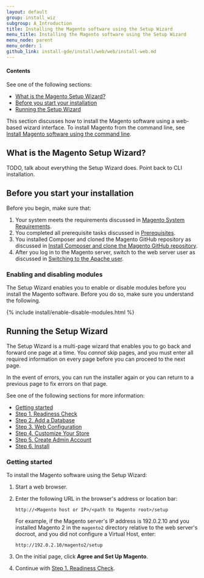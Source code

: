 ```yaml
---
layout: default 
group: install_wiz 
subgroup: A_Introduction
title: Installing the Magento software using the Setup Wizard
menu_title: Installing the Magento software using the Setup Wizard
menu_node: parent
menu_order: 1
github_link: install-gde/install/web/web/install-web.md
---
```


<!-- This topic is referred to from Magento 2 code! Don't change the URL without informing engineering! -->
<!-- Referring file: README.md owned by core and setup\view\magento\setup\landing.phtml owned by Ogres -->


<h4>Contents</h4>   

See one of the following sections:

*	<a href="#instgde-install-over">What is the Magento Setup Wizard?</a>
*	<a href="#instgde-install-prereq">Before you start your installation</a>
*	<a href="#instgde-install-magento-web">Running the Setup Wizard</a>

This section discusses how to install the Magento software using a web-based wizard interface. To install Magento from the command line, see <a href="{{ site.gdeurl }}install-gde/install/cli/install-cli.html">Install Magento software using the command line</a>.

<h2 id="instgde-install-over">What is the Magento Setup Wizard?</h2>
TODO, talk about everything the Setup Wizard does. Point back to CLI installation.

<h2 id="instgde-install-prereq">Before you start your installation</h2>
Before you begin, make sure that:

1.	Your system meets the requirements discussed in <a href="{{ site.gdeurl }}install-gde/system-requirements.html">Magento System Requirements</a>.
2.	You completed all prerequisite tasks discussed in <a href="{{ site.gdeurl }}install-gde/prereq/prereq-overview.html">Prerequisites</a>.
3.	You installed Composer and cloned the Magento GitHub repository as discussed in <a href="{{ site.gdeurl }}install-gde/install/composer-clone.html">Install Composer and clone the Magento GitHub repository</a>.
4.	After you log in to the Magento server, switch to the web server user as discussed in <a href="{{ site.gdeurl }}install-gde/install/prepare-install.html#install-update-depend-apache">Switching to the Apache user</a>.

<h3 id="instgde-install-web-enable-mod">Enabling and disabling modules</h3>
The Setup Wizard enables you to enable or disable modules before you install the Magento software. Before you do so, make sure you understand the following.

{% include install/enable-disable-modules.html %}

<h2 id="instgde-install-magento-web">Running the Setup Wizard</h2>

The Setup Wizard is a multi-page wizard that enables you to go back and forward one page at a time. You *cannot* skip pages, and you must enter all required information on every page before you can proceed to the next page.

In the event of errors, you can run the installer again or you can return to a previous page to fix errors on that page.

See one of the following sections for more information:

*	<a href="#instgde-install-magento-web-step0">Getting started</a>
*	<a href="install-gde/install/web/install-web_1-readiness.html">Step 1. Readiness Check</a>
*	<a href="{{ site.gdeurl}}install-gde/install/web/install-web_2-db.html">Step 2. Add a Database</a>
*	<a href="{{ site.gdeurl}}install-gde/install/web/install-web_3-web-conf.html">Step 3. Web Configuration</a>
*	<a href="{{ site.gdeurl}}install-gde/install/web/install-web_4-customize-store.html">Step 4. Customize Your Store</a>
*	<a href="{{ site.gdeurl}}install-gde/install/web/install-web_5-create-admin.html">Step 5. Create Admin Account</a>
*	<a href="{{ site.gdeurl}}install-gde/install/web/install-web_6-install.html">Step 6. Install</a>

<h3 id="instgde-install-magento-web-step0">Getting started</h3>

To install the Magento software using the Setup Wizard:

1.	Start a web browser.

2.	Enter the following URL in the browser's address or location bar:

		http://<Magento host or IP>/<path to Magento root>/setup
	
	For example, if the Magento server's IP address is 192.0.2.10 and you installed Magento 2 in the <code>magento2</code> directory relative to the web server's docroot, and you did not configure a Virtual Host, enter:
	
		http://192.0.2.10/magento2/setup
	
3.	On the initial page, click **Agree and Set Up Magento**.

3.	Continue with <a href="{{ site.gdeurl }}install-gde/install/web/install-web_1-readiness.html">Step 1. Readiness Check</a>.